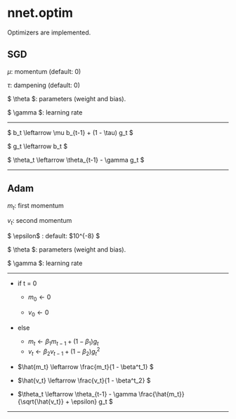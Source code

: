 # nnet.optim

Optimizers are implemented.

## SGD
$\mu$: momentum (default: 0)

$\tau$: dampening (default: 0)

$ \theta $: parameters (weight and bias).

$ \gamma $: learning rate


---

$ b_t \leftarrow \mu b_{t-1} + (1 - \tau) g_t $

$ g_t \leftarrow b_t $

$ \theta_t \leftarrow  \theta_{t-1} - \gamma g_t $


---

## Adam

$m_t$: first momentum

$v_t$: second momentum

$ \epsilon$ : default: $10^{-8} $

$ \theta $: parameters (weight and bias).

$ \gamma $: learning rate

---

- if t = 0

  - $m_0 \leftarrow 0$

  - $v_0 \leftarrow 0$

- else

  - $m_t \leftarrow \beta_1 m_{t-1} + (1-\beta_1)g_t$
  - $v_t \leftarrow \beta_2 v_{t-1} + (1-\beta_2)g^2_t$

- $\hat{m_t} \leftarrow \frac{m_t}{1 - \beta^t_1} $
- $\hat{v_t} \leftarrow \frac{v_t}{1 - \beta^t_2} $
- $\theta_t \leftarrow \theta_{t-1} - \gamma \frac{\hat{m_t}}{\sqrt{\hat{v_t}} + \epsilon} g_t $

---


